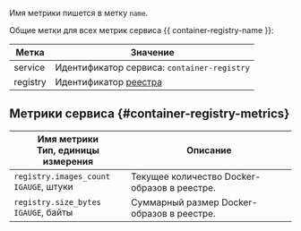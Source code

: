 Имя метрики пишется в метку `name`.

Общие метки для всех метрик сервиса {{ container-registry-name }}:

Метка | Значение
----|----
service | Идентификатор сервиса: `container-registry`
registry | Идентификатор [реестра](../../../container-registry/concepts/registry.md)

## Метрики сервиса {#container-registry-metrics}

Имя метрики<br>Тип, единицы измерения | Описание
--- | ---
`registry.images_count`<br>`IGAUGE`, штуки | Текущее количество Docker-образов в реестре.
`registry.size_bytes`<br>`IGAUGE`, байты | Суммарный размер Docker-образов в реестре.